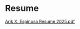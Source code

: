 # Resume
[Arik X. Espinosa Resume 2025.pdf](https://github.com/user-attachments/files/22684514/Arik.X.Espinosa.Resume.2025.pdf)
